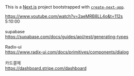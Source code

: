 This is a [Next.js](https://nextjs.org/) project bootstrapped with [`create-next-app`](https://github.com/vercel/next.js/tree/canary/packages/create-next-app).

https://www.youtube.com/watch?v=2aeMRB8LL4o&t=112s
<br />
5:10:00
<br />
<br />
supabase
<br />
https://supabase.com/docs/guides/api/rest/generating-types
<br />
<br />
Radix-ui
<br />
https://www.radix-ui.com/docs/primitives/components/dialog
<br />
<br />
카드결제
<br />
https://dashboard.stripe.com/dashboard

